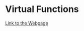 # Virtual Functions

[Link to the Webpage](https://www.hackerrank.com/challenges/virtual-functions/problem)

